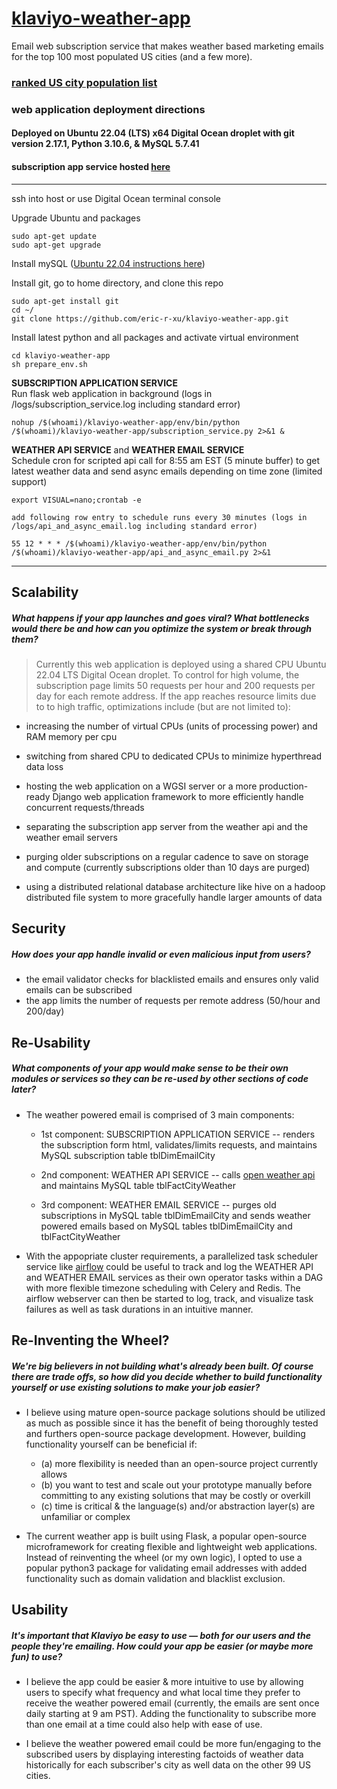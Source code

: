# [klaviyo-weather-app](https://www.klaviyo.com/)
Email web subscription service that makes weather based marketing emails for the top 100 most populated US cities (and a few more).
### [ranked US city population list](https://en.wikipedia.org/wiki/List_of_United_States_cities_by_population)

### web application deployment directions
#### Deployed on Ubuntu 22.04 (LTS) x64 Digital Ocean droplet with git version 2.17.1, Python 3.10.6, & MySQL 5.7.41 
#### subscription app service hosted [here](http://ericrxu.com:1984/klaviyo_weather_app)

- - - - 

ssh into host or use Digital Ocean terminal console


Upgrade Ubuntu and packages

    sudo apt-get update
    sudo apt-get upgrade

Install mySQL ([Ubuntu 22.04 instructions here](https://www.digitalocean.com/community/tutorials/how-to-install-mysql-on-ubuntu-22-04))

Install git, go to home directory, and clone this repo

    sudo apt-get install git
    cd ~/
    git clone https://github.com/eric-r-xu/klaviyo-weather-app.git
    
Install latest python and all packages and activate virtual environment
    
    cd klaviyo-weather-app
    sh prepare_env.sh

**SUBSCRIPTION APPLICATION SERVICE**<br>
Run flask web application in background (logs in /logs/subscription_service.log including standard error)

    nohup /$(whoami)/klaviyo-weather-app/env/bin/python /$(whoami)/klaviyo-weather-app/subscription_service.py 2>&1 &
    
**WEATHER API SERVICE** and **WEATHER EMAIL SERVICE**<br>
Schedule cron for scripted api call for 8:55 am EST (5 minute buffer) to get latest weather data and send async emails depending on time zone (limited support) 

    export VISUAL=nano;crontab -e
    
    add following row entry to schedule runs every 30 minutes (logs in /logs/api_and_async_email.log including standard error)
    
    55 12 * * * /$(whoami)/klaviyo-weather-app/env/bin/python /$(whoami)/klaviyo-weather-app/api_and_async_email.py 2>&1




-----------------------------------------------------------------------------------------------------------------------------

## Scalability 
##### What happens if your app launches and goes viral? What bottlenecks would there be and how can you optimize the system or break through them?

>Currently this web application is deployed using a shared CPU Ubuntu 22.04 LTS Digital Ocean droplet.  To control for high volume, the subscription page limits 50 requests per hour and 200 requests per day for each remote address.  If the app reaches resource limits due to to high traffic, optimizations include (but are not limited to):

-  increasing the number of virtual CPUs (units of processing power) and RAM memory per cpu

- switching from shared CPU to dedicated CPUs to minimize hyperthread data loss

- hosting the web application on a WGSI server or a more production-ready Django web application framework to more efficiently handle concurrent requests/threads

- separating the subscription app server from the weather api and the weather email servers

- purging older subscriptions on a regular cadence to save on storage and compute (currently subscriptions older than 10 days are purged)

- using a distributed relational database architecture like hive on a hadoop distributed file system to more gracefully handle larger amounts of data



## Security 
##### How does your app handle invalid or even malicious input from users?

- the email validator checks for blacklisted emails and ensures only valid emails can be subscribed
- the app limits the number of requests per remote address (50/hour and 200/day)

## Re-Usability 
##### What components of your app would make sense to be their own modules or services so they can be re-used by other sections of code later?

- The weather powered email is comprised of 3 main components: 

  - 1st component: SUBSCRIPTION APPLICATION SERVICE -- renders the subscription form html, validates/limits requests, and maintains MySQL subscription table tblDimEmailCity

  - 2nd component: WEATHER API SERVICE -- calls [open weather api]([https://www.weatherbit.io/api](https://openweathermap.org/api)) and maintains MySQL table tblFactCityWeather

  - 3rd component: WEATHER EMAIL SERVICE -- purges old subscriptions in MySQL table tblDimEmailCity and sends weather powered emails based on MySQL tables tblDimEmailCity and tblFactCityWeather

- With the appopriate cluster requirements, a parallelized task scheduler service like [airflow](https://airflow.apache.org/) could be useful to track and log the WEATHER API and WEATHER EMAIL services as their own operator tasks within a DAG with more flexible timezone scheduling with Celery and Redis.  The airflow webserver can then be started to log, track, and visualize task failures as well as task durations in an intuitive manner.  

## Re-Inventing the Wheel? 
##### We're big believers in not building what's already been built. Of course there are trade offs, so how did you decide whether to build functionality yourself or use existing solutions to make your job easier?

- I believe using mature open-source package solutions should be utilized as much as possible since it has the benefit of being thoroughly tested and furthers open-source package development.  However, building functionality yourself can be beneficial if:

  - (a) more flexibility is needed than an open-source project currently allows 
  - (b) you want to test and scale out your prototype manually before committing to any existing solutions that may be costly or overkill
  - (c) time is critical & the language(s) and/or abstraction layer(s) are unfamiliar or complex

- The current weather app is built using Flask, a popular open-source microframework for creating flexible and lightweight web applications.  Instead of reinventing the wheel (or my own logic), I opted to use a popular python3 package for validating email addresses with added functionality such as domain validation and blacklist exclusion.


## Usability 
##### It's important that Klaviyo be easy to use — both for our users and the people they're emailing. How could your app be easier (or maybe more fun) to use?

- I believe the app could be easier & more intuitive to use by allowing users to specify what frequency and what local time they prefer to receive the weather powered email (currently, the emails are sent once daily starting at 9 am PST).  Adding the functionality to subscribe more than one email at a time could also help with ease of use.


- I believe the weather powered email could be more fun/engaging to the subscribed users by displaying interesting factoids of weather data historically for each subscriber's city as well data on the other 99 US cities.  
